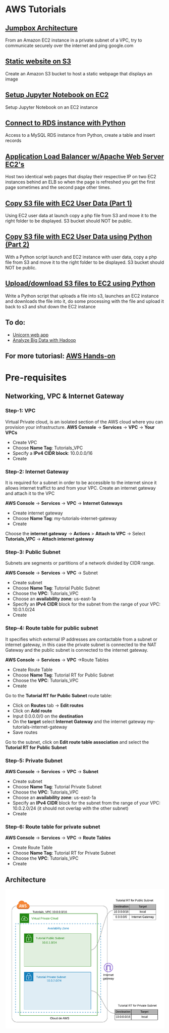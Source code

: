 # AWS Tutorials

## [Jumpbox Architecture](jumpbox-architecture/)
From an Amazon EC2 instance in a private subnet of a VPC, try to communicate securely over the internet and  ping google.com

## [Static website on S3](static-page-s3)
Create an Amazon S3 bucket to host a static webpage that displays an image

## [Setup Jupyter Notebook on EC2](jupyter-notebook-ec2)
Setup Jupyter Notebook on an EC2 instance

## [Connect to RDS instance with Python](rds-connect)
Access to a MySQL RDS instance from Python, create a table and insert records 

## [Application Load Balancer w/Apache Web Server EC2's](alb-apache-web-server)
Host two identical web pages that display their respective IP on two EC2 instances behind an ELB so when the page is refreshed 
you get the first page sometimes and the second page other times. 

## [Copy S3 file with EC2 User Data (Part 1) ](ec2-user-data-s3-site)
Using EC2 user data at launch copy a php file from S3 and move it to the right folder to be displayed. S3 bucket should NOT be public.

## [Copy S3 file with EC2 User Data using Python (Part 2)](ec2-user-data-s3-site-python)
With a Python script launch and EC2 instance with user data, copy a php file from S3 and move it to the right folder to be displayed. S3 bucket should NOT be public.

## [Upload/download S3 files to EC2 using Python](s3-ec2-copy-file-python)
Write a Python script that uploads a file into s3, launches an EC2 instance and downloads the file into it, do some processing with the file and upload it
 back to s3 and shut down the EC2 instance



## To do: 
* [Unicorn web app](unicorn-serverless-web-app) 
* [Analyze Big Data with Hadoop](https://aws.amazon.com/getting-started/hands-on/analyze-big-data/)


## For more tutoriasl: [AWS Hands-on](https://aws.amazon.com/getting-started/hands-on/)
# Pre-requisites

## Networking, VPC & Internet Gateway

### Step-1: VPC
Virtual Private cloud, is an isolated section of the AWS cloud where you can provision your infrastructure. 
**AWS Console** -> **Services** -> **VPC** -> **Your VPCs**
* Create VPC
* Choose **Name Tag**: Tutorials_VPC
* Specify a **IPv4 CIDR block**: 10.0.0.0/16
* Create

### Step-2: Internet Gateway
It is required for a subnet in order to be accessible to the internet since it allows internet traffict 
to and from your VPC.
Create an internet gateway and attach it to the VPC

**AWS Console** -> **Services** -> **VPC** -> **Internet Gateways**
* Create internet gateway
* Choose **Name Tag**: my-tutorials-internet-gateway
* Create

Choose the **internet gateway** -> **Actions** > **Attach to VPC** -> Select **Tutorials_VPC** -> **Attach internet gateway**


### Step-3: Public Subnet
Subnets are segments or partitions of a network divided by CIDR range.

**AWS Console** -> **Services** -> **VPC** -> Subnet
* Create subnet
* Choose **Name Tag**: Tutorial Public Subnet
* Choose the **VPC**: Tutorials_VPC
* Choose an **availability zone**: us-east-1a
* Specify an **IPv4 CIDR** block for the subnet from the range of your VPC: 10.0.1.0/24
* Create

### Step-4: Route table for public subnet
It specifies which external IP addresses are contactable from a subnet or internet gateway, in this case the private subnet is 
connected to the NAT Gateway and the public subnet is connected to the internet gateway.

**AWS Console** -> **Services** -> **VPC** ->Route Tables
* Create Route Table
* Choose **Name Tag**:  Tutorial RT for Public Subnet
* Choose the **VPC**: Tutorials_VPC
* Create

Go to the **Tutorial RT for Public Subnet** route table:

* Click on **Routes** tab -> **Edit routes**
* Click on **Add route** 
* Input 0.0.0.0/0 on the **destination** 
* On the **target** select **Internet Gateway** and the internet gateway my-tutorials-internet-gateway
* Save routes

Go to the subnet, click on **Edit route table association** and select the **Tutorial RT for Public Subnet**


### Step-5: Private Subnet
**AWS Console** -> **Services** -> **VPC** -> **Subnet**
* Create subnet
* Choose **Name Tag**: Tutorial Private Subnet
* Choose the **VPC**: Tutorials_VPC
* Choose an **availability zone**: us-east-1a
* Specify an **IPv4 CIDR** block for the subnet from the range of your VPC: 10.0.2.0/24 (it should not overlap with the other subnet)
* Create

### Step-6: Route table for private subnet
**AWS Console** -> **Services** -> **VPC** -> **Route Tables**
* Create Route Table
* Choose **Name Tag**:  Tutorial RT for Private Subnet
* Choose the **VPC**: Tutorials_VPC
* Create


## Architecture
![Pre-requisites](pre-requisites.png)
        

